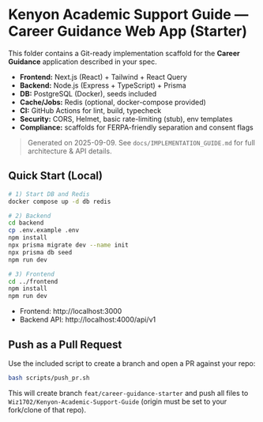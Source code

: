 
# Kenyon Academic Support Guide — Career Guidance Web App (Starter)

This folder contains a Git-ready implementation scaffold for the **Career Guidance** application described in your spec.

- **Frontend:** Next.js (React) + Tailwind + React Query
- **Backend:** Node.js (Express + TypeScript) + Prisma
- **DB:** PostgreSQL (Docker), seeds included
- **Cache/Jobs:** Redis (optional, docker-compose provided)
- **CI:** GitHub Actions for lint, build, typecheck
- **Security:** CORS, Helmet, basic rate-limiting (stub), env templates
- **Compliance:** scaffolds for FERPA-friendly separation and consent flags

> Generated on 2025-09-09. See `docs/IMPLEMENTATION_GUIDE.md` for full architecture & API details.

## Quick Start (Local)

```bash
# 1) Start DB and Redis
docker compose up -d db redis

# 2) Backend
cd backend
cp .env.example .env
npm install
npx prisma migrate dev --name init
npx prisma db seed
npm run dev

# 3) Frontend
cd ../frontend
npm install
npm run dev
```

- Frontend: http://localhost:3000  
- Backend API: http://localhost:4000/api/v1

## Push as a Pull Request

Use the included script to create a branch and open a PR against your repo:

```bash
bash scripts/push_pr.sh
```

This will create branch `feat/career-guidance-starter` and push all files to `Wiz1702/Kenyon-Academic-Support-Guide` (origin must be set to your fork/clone of that repo).
